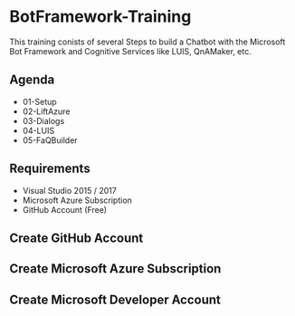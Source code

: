 # BotFramework-Training

This training conists of several Steps to build a Chatbot with the Microsoft Bot Framework and Cognitive Services like LUIS, QnAMaker, etc.

## Agenda

* 01-Setup
* 02-LiftAzure
* 03-Dialogs
* 04-LUIS
* 05-FaQBuilder

## Requirements

* Visual Studio 2015 / 2017
* Microsoft Azure Subscription
* GitHub Account (Free)

## Create GitHub Account

## Create Microsoft Azure Subscription

## Create Microsoft Developer Account
